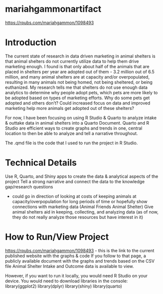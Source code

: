 # mariahgammonartifact

https://rpubs.com/mariahgammon/1098493

# Introduction
The current state of research in data driven marketing in animal shelters is that animal shelters do not currently utilize data to help them drive marketing enough. I found is that only about half of the animals that are placed in shelters per year are adopted out of them - 3.2 million out of 6.5 million, and many animal shelters are at capacity and/or overpopulated, resulting in many animals not being homed, not being sheltered, or being euthanized. My research tells me that shelters do not use enough data analytics to determine why people adopt pets, which pets are more likely to be adopted based on types of marketing efforts. Why do some pets get adopted and others don’t? Could increased focus on data and improved marketing help more animals get adopted out of these shelters?

For now, I have been focusing on using R Studio & Quarto to analyze intake & outtake data in animal shelters into a Quarto Document.
Quarto and R Studio are efficient ways to create graphs and trends in one, central location to then be able to analyze and tell a narrative throughout.

The .qmd file is the code that I used to run the project in R Studio.

# Technical Details

Use R, Quarto, and Shiny apps to create the data & analytical aspects of the project
Tell a strong narrative and connect the data to the knowledge gap/research questions
- could go in direction of looking at costs of keeping animals at capacity/overpopulation for long periods of time or hopefully show connections with marketing data (Animal Friends Animal Shelter)
Give animal shelters aid in keeping, collecting, and analyzing data (as of now, they do not really analyze those resources but have interest in it)

# How to Run/View Project
https://rpubs.com/mariahgammon/1098493 - this is the link to the current published website with the graphs & code
If you follow to that page, a publicly available document with the graphs and trends based on the CSV file Animal Shelter Intake and Outcome data is available to view.


However, if you want to run it locally, you would need R Studio on your device.
You would need to download libraries in the console:
library(ggplot2)
library(dplyr)
library(shiny)
library(quarto)
